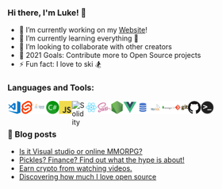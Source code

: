 ### Hi there, I'm Luke! 👋

- 🔭 I’m currently working on my [Website][website]!
- 🌱 I’m currently learning everything 🤣
- 👯 I’m looking to collaborate with other creators
- 🥅 2021 Goals: Contribute more to Open Source projects
- ⚡ Fun fact: I love to ski 🏂

### Languages and Tools:
<img align="left" alt="Visual Studio Code" width="26px" src="https://raw.githubusercontent.com/github/explore/80688e429a7d4ef2fca1e82350fe8e3517d3494d/topics/visual-studio-code/visual-studio-code.png" />
<img align="left" alt="SVELTE" width="26px" src="https://raw.githubusercontent.com/github/explore/42198dc9113595ddd22cc12771bb719c8cf08b67/topics/svelte/svelte.png" />
<img align="left" alt="Java" width="26px" src="https://raw.githubusercontent.com/github/explore/42198dc9113595ddd22cc12771bb719c8cf08b67/topics/java/java.png" />
<img align="left" alt="csharp" width="26px" src="https://raw.githubusercontent.com/github/explore/80688e429a7d4ef2fca1e82350fe8e3517d3494d/topics/csharp/csharp.png" />
<img align="left" alt="JavaScript" width="26px" src="https://raw.githubusercontent.com/github/explore/80688e429a7d4ef2fca1e82350fe8e3517d3494d/topics/javascript/javascript.png" />
<img align="left" alt="Solidity" width="26px" src="https://docs.soliditylang.org/en/v0.4.24/_images/logo.svg" />
<img align="left" alt="React" width="26px" src="https://raw.githubusercontent.com/github/explore/80688e429a7d4ef2fca1e82350fe8e3517d3494d/topics/react/react.png" />
<img align="left" alt="Sass" width="26px" src="https://raw.githubusercontent.com/github/explore/80688e429a7d4ef2fca1e82350fe8e3517d3494d/topics/sass/sass.png" />
<img align="left" alt="Node.js" width="26px" src="https://raw.githubusercontent.com/github/explore/80688e429a7d4ef2fca1e82350fe8e3517d3494d/topics/nodejs/nodejs.png" />
<img align="left" alt="Vue" width="26px" src="https://raw.githubusercontent.com/github/explore/80688e429a7d4ef2fca1e82350fe8e3517d3494d/topics/vue/vue.png" />
<img align="left" alt="SQL" width="26px" src="https://raw.githubusercontent.com/github/explore/80688e429a7d4ef2fca1e82350fe8e3517d3494d/topics/sql/sql.png" />
<img align="left" alt="MySQL" width="26px" src="https://raw.githubusercontent.com/github/explore/80688e429a7d4ef2fca1e82350fe8e3517d3494d/topics/mysql/mysql.png" />
<img align="left" alt="MongoDB" width="26px" src="https://raw.githubusercontent.com/github/explore/80688e429a7d4ef2fca1e82350fe8e3517d3494d/topics/mongodb/mongodb.png" />
<img align="left" alt="Git" width="26px" src="https://raw.githubusercontent.com/github/explore/80688e429a7d4ef2fca1e82350fe8e3517d3494d/topics/git/git.png" />
<img align="left" alt="GitHub" width="26px" src="https://raw.githubusercontent.com/github/explore/78df643247d429f6cc873026c0622819ad797942/topics/github/github.png" />
<img align="left" alt="Terminal" width="26px" src="https://raw.githubusercontent.com/github/explore/80688e429a7d4ef2fca1e82350fe8e3517d3494d/topics/terminal/terminal.png" />

<br />
<br />

### 📖 Blog posts
<!-- BLOG-POST-LIST:START -->
- [Is it Visual studio or online MMORPG?](https://dev.to/lukem121/is-it-visual-studio-or-online-mmorpg-d25)
- [Pickles? Finance? Find out what the hype is about!](https://dev.to/lukem121/pickles-finance-find-out-what-the-hype-is-about-je9)
- [Earn crypto from watching videos.](https://dev.to/lukem121/earn-crypto-from-watching-videos-5epk)
- [Discovering how much I love open source](https://dev.to/lukem121/discovering-how-much-i-love-open-source-30p0)
<!-- BLOG-POST-LIST:END -->


[website]: https://rashek.io/
[instagram]: https://www.instagram.com/lukem121/
[linkedin]: https://www.linkedin.com/in/luke-askew/
